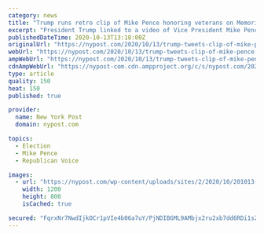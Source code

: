 ```yaml
---
category: news
title: "Trump runs retro clip of Mike Pence honoring veterans on Memorial Day"
excerpt: "President Trump linked to a video of Vice President Mike Pence honoring military veterans on Memorial Day on his former Indiana talk radio show and remarked: “So cool!” “Wow. Our"
publishedDateTime: 2020-10-13T13:18:00Z
originalUrl: "https://nypost.com/2020/10/13/trump-tweets-clip-of-mike-pence-honoring-veterans-on-memorial-day/"
webUrl: "https://nypost.com/2020/10/13/trump-tweets-clip-of-mike-pence-honoring-veterans-on-memorial-day/"
ampWebUrl: "https://nypost.com/2020/10/13/trump-tweets-clip-of-mike-pence-honoring-veterans-on-memorial-day/amp/"
cdnAmpWebUrl: "https://nypost-com.cdn.ampproject.org/c/s/nypost.com/2020/10/13/trump-tweets-clip-of-mike-pence-honoring-veterans-on-memorial-day/amp/"
type: article
quality: 150
heat: 150
published: true

provider:
  name: New York Post
  domain: nypost.com

topics:
  - Election
  - Mike Pence
  - Republican Voice

images:
  - url: "https://nypost.com/wp-content/uploads/sites/2/2020/10/201013-pence-memorial-day.jpg?quality=90&strip=all&w=1200"
    width: 1200
    height: 800
    isCached: true

secured: "FqrxNr7NwdIjkOCr1pVIe4b06a7uY/PjNDIBGML9AMbjx2ru2xb7dd6RDi1sZN4cg3XM+LlIeR8ENW7bnNizjA3DoeYHxb7oRWcUXFsQ86JXXpRFI6R4yv/f4022GYmQMUWYBV/Aj7XU0vIGi50rB6bC1dEzi4X959vwORG2UueJ99UB3ceFuqG4N8YeioIDT0cIIjpnpvfOXlDPwvZ7eWRBj5pzJtJz9UkJJKqiDdEc0EZA+A0Y3xP+N9iqJGFGwx0nLlA1e6ZZiz60Ltlda8LhSYbnjZLuy4xlDuduxK5OgjlStBqQk0mIUMASeBjX4RZeGrksc+uXQbXhwNzSnN7d86S6eifTO/g88IgnMOQ=;x2topbOn2b09VrL42vR6vQ=="
---
```


